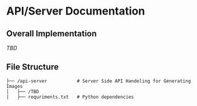 # API/Server Documentation
## Overall Implementation
*TBD*
## File Structure
```
├── /api-server           # Server Side API Handeling for Generating Images
│   ├── /TBD
|   ├── requriments.txt   # Python dependencies
```